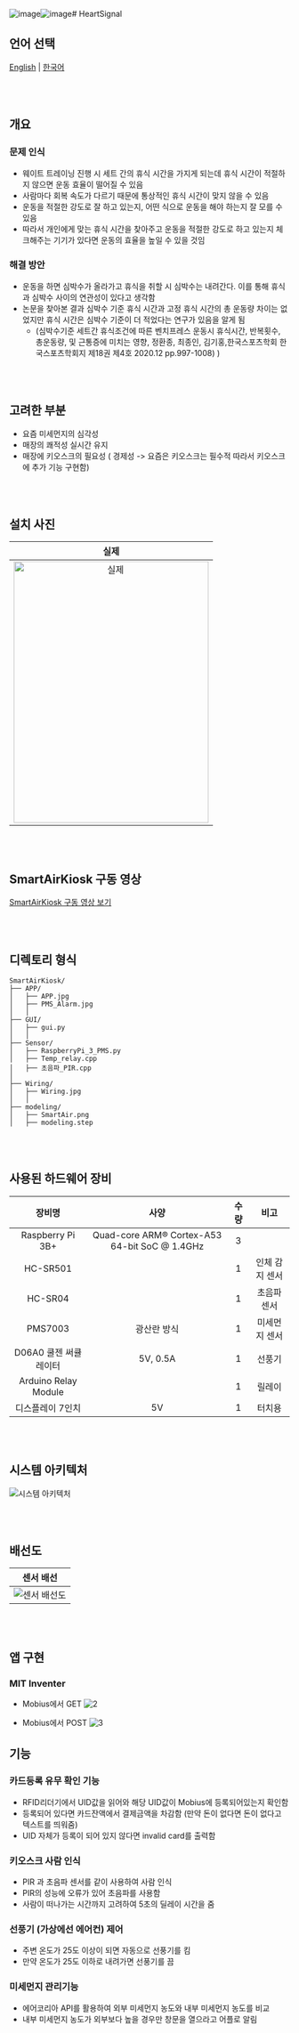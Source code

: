 ![image](https://github.com/user-attachments/assets/154f0dde-3122-48d8-b97f-604f4c33a794)![image](https://github.com/user-attachments/assets/e5d641df-13c3-4bb7-9f91-339e91505e42)# HeartSignal

## 언어 선택

[English](README.md) | [한국어](README_KR.md)

<br><br>

## 개요

### 문제 인식
- 웨이트 트레이닝 진행 시 세트 간의 휴식 시간을 가지게 되는데 휴식 시간이 적절하지 않으면 운동 효율이 떨어질 수 있음
- 사람마다 회복 속도가 다르기 때문에 통상적인 휴식 시간이 맞지 않을 수 있음
- 운동을 적절한 강도로 잘 하고 있는지, 어떤 식으로 운동을 해야 하는지 잘 모를 수 있음
- 따라서 개인에게 맞는 휴식 시간을 찾아주고 운동을 적절한 강도로 하고 있는지 체크해주는 기기가 있다면 운동의 효율을 높일 수 있을 것임

### 해결 방안
- 운동을 하면 심박수가 올라가고 휴식을 취할 시 심박수는 내려간다. 이를 통해 휴식과 심박수 사이의 연관성이 있다고 생각함
- 논문을 찾아본 결과 심박수 기준 휴식 시간과 고정 휴식 시간의 총 운동량 차이는 없었지만 휴식 시간은 심박수 기준이 더 적었다는 연구가 있음을 알게 됨
  - (심박수기준 세트간 휴식조건에 따른 벤치프레스 운동시 휴식시간, 반복횟수, 총운동량, 및 근통증에 미치는 영향, 정환종, 최종인, 김기홍,한국스포츠학회  한국스포츠학회지  제18권 제4호  2020.12 pp.997-1008) )





<br><br>

## 고려한 부분

- 요즘 미세먼지의 심각성
- 매장의 쾌적성 실시간 유지
- 매장에 키오스크의 필요성 ( 경제성 -> 요즘은 키오스크는 필수적 따라서 키오스크에 추가 기능 구현함)

<br><br>


## 설치 사진
<div align="center">
  
  | 실제 |
  |:---:|
  | <img src="https://github.com/user-attachments/assets/314c94d4-e6bc-4acf-934e-5a8bf56400b1" width="350px" height="470px" alt="실제"> |
</div>

<br><br>

## SmartAirKiosk 구동 영상

[SmartAirKiosk 구동 영상 보기](https://youtu.be/KF5rC-BnxO0)

<br><br>

## 디렉토리 형식

```
SmartAirKiosk/
├── APP/
│   ├── APP.jpg
│   ├── PMS_Alarm.jpg
│   │
├── GUI/
│   ├── gui.py
│   │
├── Sensor/
│   ├── RaspberryPi_3_PMS.py
│   ├── Temp_relay.cpp
│   ├── 초음파_PIR.cpp
│ 
├── Wiring/
│   ├── Wiring.jpg
│   │
├── modeling/
│   ├── SmartAir.png
│   ├── modeling.step

```

<br><br>

## 사용된 하드웨어 장비

| 장비명                | 사양                                                                                                                                                                                                                                                                                                                                                                     | 수량 | 비고                         |
|:------------------:|:----------------------------------------------------------------------------------------------------------------------------------------------------------------------------------------------------------------------------------------------------------------------------------------------------------------------------------------------------------------------:|:---:|:--------------------------:|
| Raspberry Pi 3B+   | Quad-core ARM® Cortex-A53 64-bit SoC @ 1.4GHz                                                                                                                                                                                                                                                                                                                                    | 3  |                            |
| HC-SR501  |                                                                                                                                                                                                                                                                                                                                                              | 1  | 인체 감지 센서       |
| HC-SR04        |                                                                                                                                                                                                                                                                                                                                                              | 1  |          초음파 센서                  |
| PMS7003            | 광산란 방식                                                                                                                                                                                                                                                                                                                                              | 1  | 미세먼지 센서                    |
| D06A0 쿨젠 써큘레이터              |                         5V, 0.5A                                                                     |  1  | 선풍기 |
| Arduino Relay Module            |                                                                                                                                                                                                                                                                                                                                                                     | 1  | 릴레이                     |
| 디스플레이 7인치                 |   5V  |  1  |                 터치용           |


<br><br>

## 시스템 아키텍처

![시스템 아키텍처](https://github.com/user-attachments/assets/4c321007-3b18-4ea9-813b-6ff5827f3be3)

<br><br>

## 배선도

<div align="center">

  | 센서 배선 | 
  |:---:|
  | <img src="https://github.com/user-attachments/assets/54dacca4-ecc6-4a91-9701-8f52dfa73992"  alt="센서 배선도"> |
</div>

<br><br>

## 앱 구현

### MIT Inventer
- Mobius에서 GET
![2](https://github.com/user-attachments/assets/222d7ba7-0c47-4178-98b9-6ba8fb2832dc)

- Mobius에서 POST
![3](https://github.com/user-attachments/assets/257c163b-d529-4cd9-8b1f-c43a9f388afe)




## 기능

### 카드등록 유무 확인 기능 
- RFID리더기에서 UID값을 읽어와 해당 UID값이 Mobius에 등록되어있는지 확인함
- 등록되어 있다면 카드잔액에서 결제금액을 차감함 (만약 돈이 없다면 돈이 없다고 텍스트를 띄워줌)
- UID 자체가 등록이 되어 있지 않다면 invalid card를 출력함 

### 키오스크 사람 인식
- PIR 과 초음파 센서를 같이 사용하여 사람 인식
- PIR의 성능에 오류가 있어 초음파를 사용함
- 사람이 떠나가는 시간까지 고려하여 5초의 딜레이 시간을 줌

### 선풍기 (가상에선 에어컨) 제어
- 주변 온도가 25도 이상이 되면 자동으로 선풍기를 킴
- 만약 온도가 25도 이하로 내려가면 선풍기를 끔

### 미세먼지 관리기능
- 에어코리아 API를 활용하여 외부 미세먼지 농도와 내부 미세먼지 농도를 비교
- 내부 미세먼지 농도가 외부보다 높을 경우만 창문을 열으라고 어플로 알림


